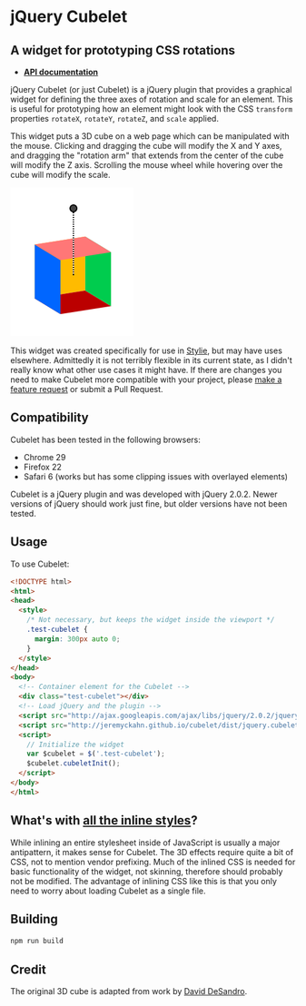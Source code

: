 # jQuery Cubelet

## A widget for prototyping CSS rotations

  * [__API documentation__](http://jeremyckahn.github.io/cubelet/dist/doc/src/init.js.html#cubeletInit)

jQuery Cubelet (or just Cubelet) is a jQuery plugin that provides a graphical widget for defining the three axes of rotation and scale for an element.  This is useful for prototyping how an element might look with the CSS `transform` properties `rotateX`, `rotateY`, `rotateZ`, and `scale` applied.

This widget puts a 3D cube on a web page which can be manipulated with the mouse.  Clicking and dragging the cube will modify the X and Y axes, and dragging the "rotation arm" that extends from the center of the cube will modify the Z axis.  Scrolling the mouse wheel while hovering over the cube will modify the scale.

![A preview of jQuery Cubelet](img/cubelet_preview.png)

This widget was created specifically for use in [Stylie](http://jeremyckahn.github.io/stylie/), but may have uses elsewhere.  Admittedly it is not terribly flexible in its current state, as I didn't really know what other use cases it might have.  If there are changes you need to make Cubelet more compatible with your project, please [make a feature request](https://github.com/jeremyckahn/cubelet/issues) or submit a Pull Request.

## Compatibility

Cubelet has been tested in the following browsers:

  * Chrome 29
  * Firefox 22
  * Safari 6 (works but has some clipping issues with overlayed elements)

Cubelet is a jQuery plugin and was developed with jQuery 2.0.2.  Newer versions of jQuery should work just fine, but older versions have not been tested.

## Usage

To use Cubelet:

````html
<!DOCTYPE html>
<html>
<head>
  <style>
    /* Not necessary, but keeps the widget inside the viewport */
    .test-cubelet {
      margin: 300px auto 0;
    }
  </style>
</head>
<body>
  <!-- Container element for the Cubelet -->
  <div class="test-cubelet"></div>
  <!-- Load jQuery and the plugin -->
  <script src="http://ajax.googleapis.com/ajax/libs/jquery/2.0.2/jquery.min.js"></script>
  <script src="http://jeremyckahn.github.io/cubelet/dist/jquery.cubelet.min.js"></script>
  <script>
    // Initialize the widget
    var $cubelet = $('.test-cubelet');
    $cubelet.cubeletInit();
  </script>
</body>
</html>
````

## What's with [all the inline styles](src/template.js)?

While inlining an entire stylesheet inside of JavaScript is usually a major antipattern, it makes sense for Cubelet.  The 3D effects require quite a bit of CSS, not to mention vendor prefixing.  Much of the inlined CSS is needed for basic functionality of the widget, not skinning, therefore should probably not be modified.  The advantage of inlining CSS like this is that you only need to worry about loading Cubelet as a single file.

## Building

```sh
npm run build
```

## Credit

The original 3D cube is adapted from work by [David DeSandro](http://desandro.github.com/3dtransforms).
